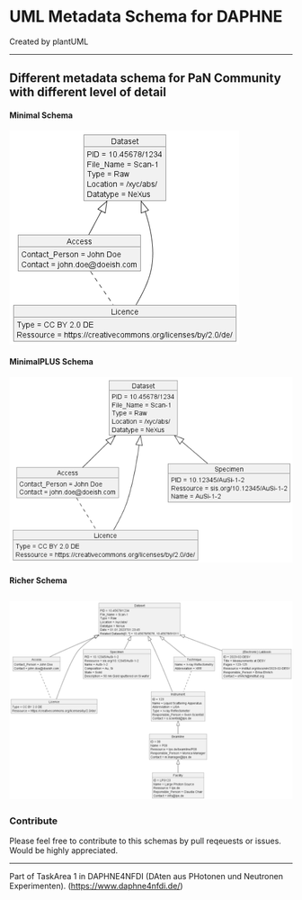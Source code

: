 # UML Metadata Schema for DAPHNE
Created by plantUML

---
## Different metadata schema for PaN Community with different level of detail
#### Minimal Schema
![minimal schema missing](classDiagram_minimalMetadateUseCaseP08.png "Richer")
#### MinimalPLUS Schema
![miniPlus schema missing](classDiagram_minimalPlusMetadateUseCaseP08.png "Richer")
#### Richer Schema
![richer schema missing](classDiagram_richerMetadateUseCaseP08.png "Richer")
---
### Contribute
Please feel free to contribute to this schemas by pull reqeuests or issues. Would be highly appreciated. 

---
Part of TaskArea 1 in DAPHNE4NFDI (DAten aus PHotonen und Neutronen Experimenten). (https://www.daphne4nfdi.de/)
